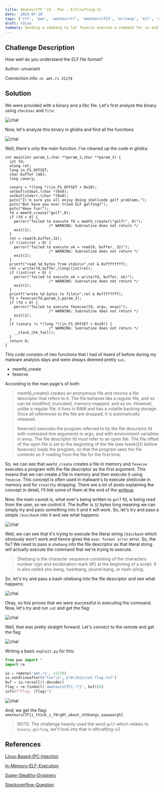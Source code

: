 ```yaml
---
title: AmateurCTF '23 - Pwn - Elfcrafting-V1
date: '2023-07-18'
tags: ['ctf', 'pwn', 'amateurctf', 'amateurctf23', 'writeup', 'elf', 'elfcrafting-v1', 'memfd_create', 'fexecve']
draft: false
summary: Sending a shebang to let fexecve execute a command for us and get the flag.
---
```


## Challenge Description

How well do you understand the ELF file format?

Author: unvariant

Connection info: `nc amt.rs 31178`

## Solution

We were provided with a binary and a libc file. Let's first analyze the binary using `checksec` and `file`:

![chal](/static/writeups/amateurctf2023/pwn/ec1.png)

Now, let's analyze this binary in ghidra and find all the functions

![chal](/static/writeups/amateurctf2023/pwn/ec1-1.png)

Well, there's only the main function. I've cleaned up the code in ghidra:

```c:main
int main(int param_1,char **param_2,char **param_3) {
  int fd;
  ulong ret;
  long in_FS_OFFSET;
  char buffer [40];
  long canary;
  
  canary = *(long *)(in_FS_OFFSET + 0x28);
  setbuf(stdout,(char *)0x0);
  setbuf(stderr,(char *)0x0);
  puts("I\'m sure you all enjoy doing shellcode golf problems.");
  puts("But have you ever tried ELF golfing?");
  puts("Have fun!");
  fd = memfd_create("golf",0);
  if (fd < 0) {
    perror("failed to execute fd = memfd_create(\"golf\", 0)");
                    /* WARNING: Subroutine does not return */
    exit(1);
  }
  ret = read(0,buffer,32);
  if ((int)ret < 0) {
    perror("failed to execute ok = read(0, buffer, 32)");
                    /* WARNING: Subroutine does not return */
    exit(1);
  }
  printf("read %d bytes from stdin\n",ret & 0xffffffff);
  ret = write(fd,buffer,(long)(int)ret);
  if ((int)ret < 0) {
    perror("failed to execute ok = write(fd, buffer, ok)");
                    /* WARNING: Subroutine does not return */
    exit(1);
  }
  printf("wrote %d bytes to file\n",ret & 0xffffffff);
  fd = fexecve(fd,param_2,param_3);
  if (fd < 0) {
    perror("failed to execute fexecve(fd, argv, envp)");
                    /* WARNING: Subroutine does not return */
    exit(1);
  }
  if (canary != *(long *)(in_FS_OFFSET + 0x28)) {
                    /* WARNING: Subroutine does not return */
    __stack_chk_fail();
  }
  return 0;
}
```

This code consists of two functions that I had of heard of before during my malware analysis days and were always deemed pretty `sus`.

- memfd_create
- fexecve

According to the man page's of both:

> memfd_create() creates an anonymous file and returns a file descriptor that refers to it. The file behaves like a regular file, and so can be modified, truncated, memory-mapped, and so on. However, unlike a regular file, it lives in RAM and has a volatile backing storage. Once all references to the file are dropped, it is automatically released.

> fexecve() executes the program referred to by the file descriptor fd with command-line arguments in argv, and with environment variables in envp. The file descriptor fd must refer to an open file. The file offset of the open file is set to the beginning of the file (see lseek(2)) before fexecve() loads the program, so that the program sees the file contents as if reading from the file for the first time.

So, we can see that `memfd_create` creates a file in memory and `fexecve` executes a program with the file descriptor as the first argument. This means that we can create a file in memory and then execute it using `fexecve`. This concept is often used in malware's to execute shellcode in memory and for `stealthy` dropping. There are a lot of posts explaining the concept in detail, I'll link some of them at the end of the [writeup](#references).

Now, the main caveat is, what ever's being written to `golf` fd, is being read from the user, so we control it. The buffer is `32` bytes long meaning we can simply try and pass something into it and it will work. So, let's try and pass a simple `/bin/bash` into it and see what happens:

![chal](/static/writeups/amateurctf2023/pwn/ec1-2.png)

Well, we can see that it's trying to execute the literal string `/bin/bash` which obviously won't work and hence gives the `exec format error` error. So, the fix? We need to pass a `shebang` into the file descriptor as that literal string will actually execute the command that we're trying to execute.

> Shebang is the character sequence consisting of the characters number sign and exclamation mark (#!) at the beginning of a script. It is also called sha-bang, hashbang, pound-bang, or hash-pling.

So, let's try and pass a bash-shebang into the file descriptor and see what happens:

![chal](/static/writeups/amateurctf2023/pwn/ec1-3.png)

Okay, so this proves that we were successful in executing the command. Now, let's try and run `cat` and get the flag:

![chal](/static/writeups/amateurctf2023/pwn/ec1-4.png)

Well, that was pretty straight forward. Let's connect to the remote and get the flag

![chal](/static/writeups/amateurctf2023/pwn/ec1-5.png)

Writing a basic `exploit.py` for this:

```python:exploit.py
from pwn import *
import re

io = remote('amt.rs', 31178)
io.sendlineafter(b"fun!\n", b"#!/bin/cat flag.txt")
buf = io.recvall().decode()
flag = re.findall('amateursCTF{.*?}', buf)[0]
info(f"Flag: {flag}")
```

![chal](/static/writeups/amateurctf2023/pwn/ec1-6.png)

And, we get the flag:
`amateursCTF{i_th1nk_i_f0rg0t_about_sh3bangs_aaaaaargh}`

> NOTE: The challenge heavily used the word `golf` which relates to `binary-golfing`, we'll look into that in elfcrafting-v2

## References

[Linux-Based-IPC-Injection](https://www.aon.com/cyber-solutions/aon_cyber_labs/linux-based-inter-process-code-injection-without-ptrace2/)

[In-Memory-ELF-Execution](https://magisterquis.github.io/2018/03/31/in-memory-only-elf-execution.html)

[Super-Stealthy-Droppers](https://0x00sec.org/t/super-stealthy-droppers/3715)

[Stackoverflow-Question](https://stackoverflow.com/questions/63208333/using-memfd-create-and-fexecve-to-run-elf-from-memory)